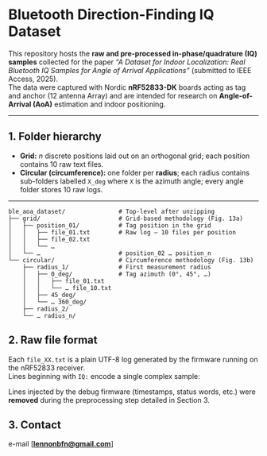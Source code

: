 # Bluetooth Direction-Finding IQ Dataset

This repository hosts the **raw and pre-processed in-phase/quadrature (IQ) samples** collected for the paper *“A Dataset for Indoor Localization: Real Bluetooth IQ Samples for Angle of Arrival Applications”* (submitted to IEEE Access, 2025).  
The data were captured with Nordic **nRF52833-DK** boards acting as tag and anchor (12 antenna Array) and are intended for research on **Angle-of-Arrival (AoA)** estimation and indoor positioning.

---

## 1. Folder hierarchy


- **Grid:** *n* discrete positions laid out on an orthogonal grid; each position contains 10 raw text files.  
- **Circular (circumference):** one folder per **radius**; each radius contains sub-folders labelled `X_deg` where `X` is the azimuth angle; every angle folder stores 10 raw logs.

---
```text
ble_aoa_dataset/               # Top-level after unzipping
├── grid/                      # Grid-based methodology (Fig. 13a)
│   ├── position_01/           # Tag position in the grid
│   │   ├── file_01.txt        # Raw log — 10 files per position
│   │   ├── file_02.txt
│   │   └── …
│   └── …                      # position_02 … position_n
└── circular/                  # Circumference methodology (Fig. 13b)
    ├── radius_1/              # First measurement radius
    │   ├── 0_deg/             # Tag azimuth (0°, 45°, …)
    │   │   ├── file_01.txt
    │   │   └── … file_10.txt
    │   ├── 45_deg/
    │   └── … 360_deg/
    ├── radius_2/
    └── … radius_n/
```    
## 2. Raw file format

Each `file_XX.txt` is a plain UTF-8 log generated by the firmware running on the nRF52833 receiver.  
Lines beginning with `IQ:` encode a single complex sample:


Lines injected by the debug firmware (timestamps, status words, etc.) were **removed** during the preprocessing step detailed in Section 3.


## 3. Contact

e-mail [**lennonbfn@gmail.com**]


